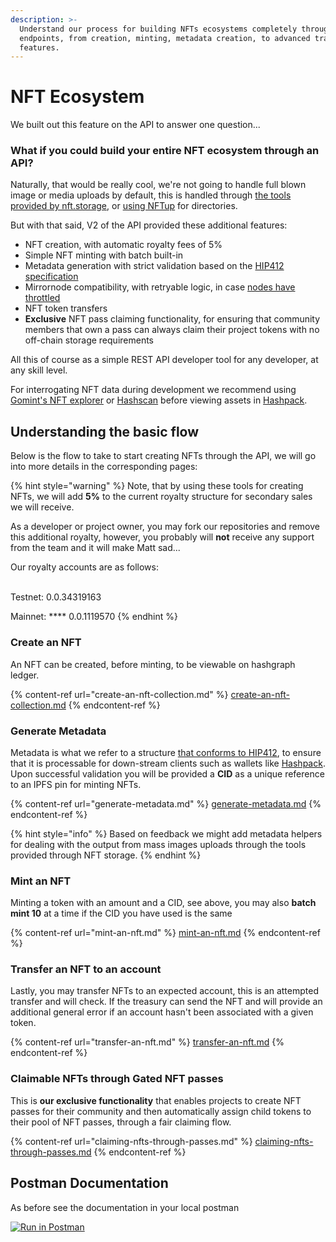 ```yaml
---
description: >-
  Understand our process for building NFTs ecosystems completely through our API
  endpoints, from creation, minting, metadata creation, to advanced transfer
  features.
---
```


# NFT Ecosystem

We built out this feature on the API to answer one question...

### What if you could build your entire NFT ecosystem through an API?

Naturally, that would be really cool, we're not going to handle full blown image or media uploads by default, this is handled through [the tools provided by nft.storage](https://nft.storage/docs/quickstart/#uploading-files--directories-via-the-nftup-application), or [using NFTup](https://nft.storage/docs/quickstart/#uploading-files--directories-via-the-nftup-application) for directories.

But with that said, V2 of the API provided these additional features:

* NFT creation, with automatic royalty fees of 5%
* Simple NFT minting with batch built-in
* Metadata generation with strict validation based on the [HIP412 specification](https://hips.hedera.com/hip/hip-412)
* Mirrornode compatibility, with retryable logic, in case [nodes have throttled](https://docs.hedera.com/guides/mirrornet/hedera-mirror-node)
* NFT token transfers
* **Exclusive** NFT pass claiming functionality, for ensuring that community members that own a pass can always claim their project tokens with no off-chain storage requirements

All this of course as a simple REST API developer tool for any developer, at any skill level.

For interrogating NFT data during development we recommend using [Gomint's NFT explorer](https://gomint.me/explore/NFT/?tokenId=0.0.732556\&network=mainnet) or [Hashscan](https://hashscan.io/#/) before viewing assets in [Hashpack](https://www.hashpack.app/).

## Understanding the basic flow

Below is the flow to take to start creating NFTs through the API, we will go into more details in the corresponding pages:

{% hint style="warning" %}
Note, that by using these tools for creating NFTs, we will add **5%** to the current royalty structure for secondary sales we will receive.



As a developer or project owner, you may fork our repositories and remove this additional royalty, however, you probably will **not** receive any support from the team and it will make Matt sad...



Our royalty accounts are as follows:

\
Testnet: 0.0.34319163

Mainnet: **** 0.0.1119570
{% endhint %}

### Create an NFT

An NFT can be created, before minting, to be viewable on hashgraph ledger.

{% content-ref url="create-an-nft-collection.md" %}
[create-an-nft-collection.md](create-an-nft-collection.md)
{% endcontent-ref %}

### Generate Metadata

Metadata is what we refer to a structure [that conforms to HIP412](https://hips.hedera.com/hip/hip-412), to ensure that it is processable for down-stream clients such as wallets like [Hashpack](https://www.hashpack.app/). Upon successful validation you will be provided a **CID** as a unique reference to an IPFS pin for minting NFTs.

{% content-ref url="generate-metadata.md" %}
[generate-metadata.md](generate-metadata.md)
{% endcontent-ref %}

{% hint style="info" %}
Based on feedback we might add metadata helpers for dealing with the output from mass images uploads through the tools provided through NFT storage.
{% endhint %}

### Mint an NFT

Minting a token with an amount and a CID, see above, you may also **batch mint 10** at a time if the CID you have used is the same

{% content-ref url="mint-an-nft.md" %}
[mint-an-nft.md](mint-an-nft.md)
{% endcontent-ref %}

### Transfer an NFT to an account

Lastly, you may transfer NFTs to an expected account, this is an attempted transfer and will check. If the treasury can send the NFT and will provide an additional general error if an account hasn't been associated with a given token.

{% content-ref url="transfer-an-nft.md" %}
[transfer-an-nft.md](transfer-an-nft.md)
{% endcontent-ref %}

### Claimable NFTs through Gated NFT passes

This is **our exclusive functionality** that enables projects to create NFT passes for their community and then automatically assign child tokens to their pool of NFT passes, through a fair claiming flow.

{% content-ref url="claiming-nfts-through-passes.md" %}
[claiming-nfts-through-passes.md](claiming-nfts-through-passes.md)
{% endcontent-ref %}



## Postman Documentation&#x20;

As before see the documentation in your local postman

[![Run in Postman](https://run.pstmn.io/button.svg)](https://app.getpostman.com/run-collection/416758-2c026d8f-795d-48c7-8554-4bbc17f797ad?action=collection%2Ffork\&collection-url=entityId%3D416758-2c026d8f-795d-48c7-8554-4bbc17f797ad%26entityType%3Dcollection#?env%5BTrust%20Enterprises%5D=W3sia2V5IjoiZG9tYWluIiwidmFsdWUiOiJodHRwczovL2hlZGVyYS1zZXJ2ZXJsZXNzLWNvbnNlbnN1cy52ZXJjZWwuYXBwIiwiZW5hYmxlZCI6dHJ1ZX0seyJrZXkiOiJhcGlfc2VjcmV0X2tleSIsInZhbHVlIjoiMTIzNDU2NzhhYmMiLCJlbmFibGVkIjp0cnVlfV0=)
